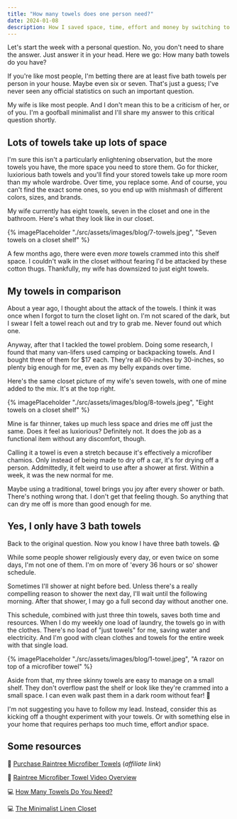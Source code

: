 ```yaml
---
title: "How many towels does one person need?"
date: 2024-01-08
description: How I saved space, time, effort and money by switching to just a few travel towels.
---
```

Let's start the week with a personal question. No, you don't need to share the answer. Just answer it in your head. Here we go: How many bath towels do you have?

If you're like most people, I'm betting there are at least five bath towels per person in your house. Maybe even six or seven. That's just a guess; I've never seen any official statistics on such an important question. 

My wife is like most people. And I don't mean this to be a criticism of her, or of you. I'm a goofball minimalist and I'll share my answer to this critical question shortly.

## Lots of towels take up lots of space ##

I'm sure this isn't a particularly enlightening observation, but the more towels you have, the more space you need to store them. Go for thicker, luxiorious bath towels and you'll find your stored towels take up more room than my whole wardrobe. Over time, you replace some. And of course, you can't find the exact some ones, so you end up with mishmash of different colors, sizes, and brands.

My wife currently has eight towels, seven in the closet and one in the bathroom. Here's what they look like in our closet. 

{% imagePlaceholder "./src/assets/images/blog/7-towels.jpeg", "Seven towels on a closet shelf" %}

A few months ago, there were even _more_ towels crammed into this shelf space. I couldn't walk in the closet without fearing I'd be attacked by these cotton thugs. Thankfully, my wife has downsized to just eight towels. 

## My towels in comparison ##

About a year ago, I thought about the attack of the towels. I think it was once when I forgot to turn the closet light on. I'm not scared of the dark, but I swear I felt a towel reach out and try to grab me. Never found out which one.

Anyway, after that I tackled the towel problem. Doing some research, I found that many van-lifers used camping or backpacking towels. And I bought three of them for $17 each. They're all 60-inches by 30-inches, so plenty big enough for me, even as my belly expands over time.

Here's the same closet picture of my wife's seven towels, with one of mine added to the mix. It's at the top right.

{% imagePlaceholder "./src/assets/images/blog/8-towels.jpeg", "Eight towels on a closet shelf" %}

Mine is far thinner, takes up much less space and dries me off just the same. Does it feel as luxiorious? Definitely not. It does the job as a functional item without any discomfort, though.

Calling it a towel is even a stretch because it's effectively a microfiber chamios. Only instead of being made to dry off a car, it's for drying off a person. Addmittedly, it felt weird to use after a shower at first. Within a week, it was the new normal for me. 

Maybe using a traditional, towel brings you joy after every shower or bath. There's nothing wrong that. I don't get that feeling though. So anything that can dry me off is more than good enough for me.

## Yes, I only have 3 bath towels ##

Back to the original question. Now you know I have three bath towels. 😱

While some people shower religiously every day, or even twice on some days, I'm not one of them. I'm on more of 'every 36 hours or so' shower schedule. 

Sometimes I'll shower at night before bed. Unless there's a really compelling reason to shower the next day, I'll wait until the following morning. After that shower, I may go a full second day without another one.

This schedule, combined with just three thin towels, saves both time and resources. When I do my weekly one load of laundry, the towels go in with the clothes. There's no load of "just towels" for me, saving water and electricity. And I'm good with clean clothes and towels for the entire week with that single load. 

{% imagePlaceholder "./src/assets/images/blog/1-towel.jpeg", "A razor on top of a microfiber towel" %}

Aside from that, my three skinny towels are easy to manage on a small shelf. They don't overflow past the shelf or look like they're crammed into a small space. I can even walk past them in a dark room without fear! 🤣

I'm not suggesting you have to follow my lead. Instead, consider this as kicking off a thought experiment with your towels. Or with something else in your home that requires perhaps too much time, effort and\or space.

## Some resources ##

🚿 [Purchase Raintree Microfiber Towels](https://amzn.to/3TNxiVJ) (_affiliate link_) 

📼 [Raintree Microfiber Towel Video Overview](https://youtu.be/n5KV_D5mV9c?si=Bl6lr2Utv-xQLPFf)

💻 [How Many Towels Do You Need?](https://www.becomingminimalist.com/towels/)

💻 [The Minimalist Linen Closet](https://www.missminimalist.com/2010/02/the-minimalist-linen-closet/)





